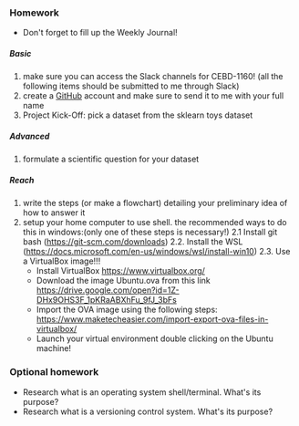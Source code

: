 ### Homework
* Don't forget to fill up the Weekly Journal! 

##### Basic
1. make sure you can access the Slack channels for CEBD-1160! (all the following items should be submitted to me through Slack)
2. create a [GitHub](https://github.com/) account and make sure to send it to me with your full name
3. Project Kick-Off: pick a dataset from the sklearn toys dataset

##### Advanced
1. formulate a scientific question for your dataset
  
##### Reach
1. write the steps (or make a flowchart) detailing your preliminary idea of how to answer it
2. setup your home computer to use shell. the recommended ways to do this in windows:(only one of these steps is necessary!)
2.1 Install git bash (https://git-scm.com/downloads)
2.2. Install the WSL (https://docs.microsoft.com/en-us/windows/wsl/install-win10)
2.3. Use a VirtualBox image!!! 
   * Install VirtualBox https://www.virtualbox.org/
   * Download the image Ubuntu.ova from this link https://drive.google.com/open?id=1Z-DHx9OHS3F_1pKRaABXhFu_9fJ_3bFs
   * Import the OVA image using the following steps: https://www.maketecheasier.com/import-export-ova-files-in-virtualbox/
   * Launch your virtual environment double clicking on the Ubuntu machine!

### Optional homework
* Research what is an operating system shell/terminal. What's its purpose?
* Research what is a versioning control system. What's its purpose?
